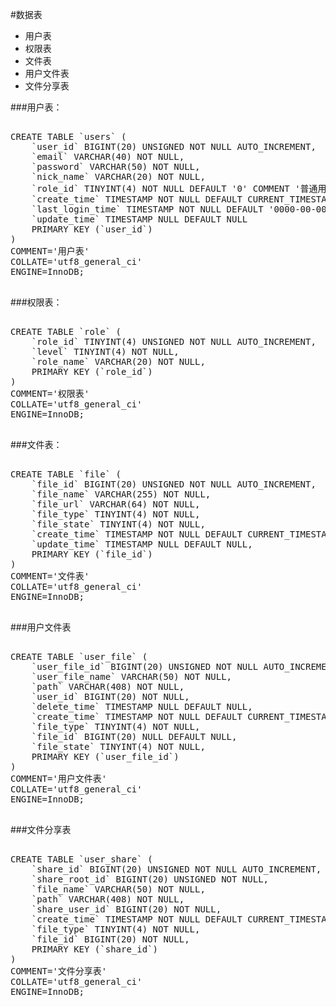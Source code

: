 #数据表
* 用户表  
* 权限表
* 文件表
* 用户文件表
* 文件分享表


###用户表：
<pre>

CREATE TABLE `users` (
	`user_id` BIGINT(20) UNSIGNED NOT NULL AUTO_INCREMENT,
	`email` VARCHAR(40) NOT NULL,
	`password` VARCHAR(50) NOT NULL,
	`nick_name` VARCHAR(20) NOT NULL,
	`role_id` TINYINT(4) NOT NULL DEFAULT '0' COMMENT '普通用户',
	`create_time` TIMESTAMP NOT NULL DEFAULT CURRENT_TIMESTAMP,
	`last_login_time` TIMESTAMP NOT NULL DEFAULT '0000-00-00 00:00:00',
	`update_time` TIMESTAMP NULL DEFAULT NULL
	PRIMARY KEY (`user_id`)
)
COMMENT='用户表'
COLLATE='utf8_general_ci'
ENGINE=InnoDB;

</pre>


###权限表：

<pre>

CREATE TABLE `role` (
	`role_id` TINYINT(4) UNSIGNED NOT NULL AUTO_INCREMENT,
	`level` TINYINT(4) NOT NULL,
	`role_name` VARCHAR(20) NOT NULL,
	PRIMARY KEY (`role_id`)
)
COMMENT='权限表'
COLLATE='utf8_general_ci'
ENGINE=InnoDB;

</pre>


###文件表：

<pre>

CREATE TABLE `file` (
	`file_id` BIGINT(20) UNSIGNED NOT NULL AUTO_INCREMENT,
	`file_name` VARCHAR(255) NOT NULL,
	`file_url` VARCHAR(64) NOT NULL,
	`file_type` TINYINT(4) NOT NULL,
	`file_state` TINYINT(4) NOT NULL,
	`create_time` TIMESTAMP NOT NULL DEFAULT CURRENT_TIMESTAMP,
	`update_time` TIMESTAMP NULL DEFAULT NULL,
	PRIMARY KEY (`file_id`)
)
COMMENT='文件表'
COLLATE='utf8_general_ci'
ENGINE=InnoDB;

</pre>

###用户文件表
<pre>

CREATE TABLE `user_file` (
	`user_file_id` BIGINT(20) UNSIGNED NOT NULL AUTO_INCREMENT,
	`user_file_name` VARCHAR(50) NOT NULL,
	`path` VARCHAR(408) NOT NULL,
	`user_id` BIGINT(20) NOT NULL,
	`delete_time` TIMESTAMP NULL DEFAULT NULL,
	`create_time` TIMESTAMP NOT NULL DEFAULT CURRENT_TIMESTAMP,
	`file_type` TINYINT(4) NOT NULL,
	`file_id` BIGINT(20) NULL DEFAULT NULL,
	`file_state` TINYINT(4) NOT NULL,
	PRIMARY KEY (`user_file_id`)
)
COMMENT='用户文件表'
COLLATE='utf8_general_ci'
ENGINE=InnoDB;

</pre>

###文件分享表    
   
<pre>

CREATE TABLE `user_share` (
	`share_id` BIGINT(20) UNSIGNED NOT NULL AUTO_INCREMENT,
	`share_root_id` BIGINT(20) UNSIGNED NOT NULL,
	`file_name` VARCHAR(50) NOT NULL,
	`path` VARCHAR(408) NOT NULL,
	`share_user_id` BIGINT(20) NOT NULL,
	`create_time` TIMESTAMP NOT NULL DEFAULT CURRENT_TIMESTAMP,
	`file_type` TINYINT(4) NOT NULL,
	`file_id` BIGINT(20) NOT NULL,
	PRIMARY KEY (`share_id`)
)
COMMENT='文件分享表'
COLLATE='utf8_general_ci'
ENGINE=InnoDB;

</pre>
